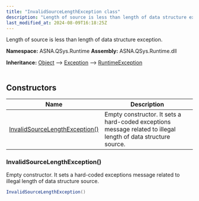 ```yaml
---
title: "InvalidSourceLengthException class"
description: "Length of source is less than length of data structure exception. "
last_modified_at: 2024-08-09T16:18:25Z
---
```


Length of source is less than length of data structure exception.

**Namespace:** ASNA.QSys.Runtime
**Assembly:** ASNA.QSys.Runtime.dll

**Inheritance:** [Object](https://docs.microsoft.com/en-us/dotnet/api/system.object) --> [Exception](https://docs.microsoft.com/en-us/dotnet/api/system.exception) --> [RuntimeException](/reference/runtime/qsys-runtime/runtime-exception.html)
<br>
<br>

## Constructors

| Name | Description |
| --- | --- |
| [InvalidSourceLengthException()](#invalidsourcelengthexception) | Empty constructor. It sets a hard-coded exceptions message related to illegal length of data structure source.

### InvalidSourceLengthException()

Empty constructor. It sets a hard-coded exceptions message related to illegal length of data structure source.

```cs
InvalidSourceLengthException()
```
